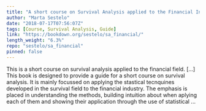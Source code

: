 ```yaml
---
title: "A short course on Survival Analysis applied to the Financial Industry"
author: "Marta Sestelo"
date: "2018-07-17T07:56:07Z"
tags: [Course, Survival Analysis, Guide]
link: "https://bookdown.org/sestelo/sa_financial/"
length_weight: "6.3%"
repo: "sestelo/sa_financial"
pinned: false
---
```


This is a short course on survival analysis applied to the financial field. [...] This book is designed to provide a guide for a short course on survival analysis. It is mainly focussed on applying the stastical tecnquines developed in the survival field to the financial industry. The emphasis is placed in understanding the methods, building intuition about when aplying each of them and showing their application through the use of statistical ...
